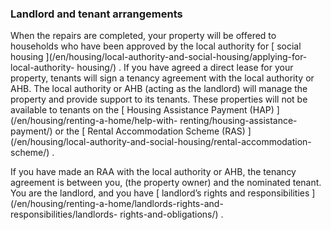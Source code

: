 ###  Landlord and tenant arrangements

When the repairs are completed, your property will be offered to households
who have been approved by the local authority for [ social housing
](/en/housing/local-authority-and-social-housing/applying-for-local-authority-
housing/) . If you have agreed a direct lease for your property, tenants will
sign a tenancy agreement with the local authority or AHB. The local authority
or AHB (acting as the landlord) will manage the property and provide support
to its tenants. These properties will not be available to tenants on the [
Housing Assistance Payment (HAP) ](/en/housing/renting-a-home/help-with-
renting/housing-assistance-payment/) or the [ Rental Accommodation Scheme
(RAS) ](/en/housing/local-authority-and-social-housing/rental-accommodation-
scheme/) .

If you have made an RAA with the local authority or AHB, the tenancy agreement
is between you, (the property owner) and the nominated tenant. You are the
landlord, and you have [ landlord’s rights and responsibilities
](/en/housing/renting-a-home/landlords-rights-and-responsibilities/landlords-
rights-and-obligations/) .
